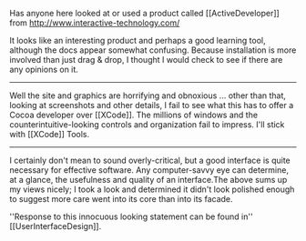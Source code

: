 Has anyone here looked at or used a product called [[ActiveDeveloper]] from http://www.interactive-technology.com/

It looks like an interesting product and perhaps a good learning tool, although the docs appear somewhat confusing. Because installation is more involved than just drag & drop, I thought I would check to see if there are any opinions on it.

----

Well the site and graphics are horrifying and obnoxious ... other than that, looking at screenshots and other details, I fail to see what this has to offer a Cocoa developer over [[XCode]]. The millions of windows and the counterintuitive-looking controls and organization fail to impress. I'll stick with [[XCode]] Tools.

----
I certainly don't mean to sound overly-critical, but a good interface is quite necessary for effective software. Any computer-savvy eye can determine, at a glance, the usefulness and quality of an interface.The above sums up my views nicely; I took a look and determined it didn't look polished enough to suggest more care went into its core than into its facade.

''Response to this innocuous looking statement can be found in'' [[UserInterfaceDesign]].